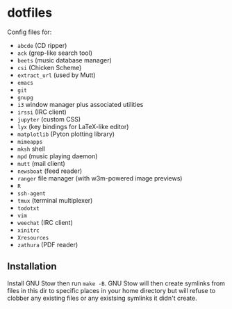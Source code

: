 # dotfiles

Config files for:

* `abcde` (CD ripper)
* `ack` (grep-like search tool)
* `beets` (music database manager)
* `csi` (Chicken Scheme)
* `extract_url` (used by Mutt)
* `emacs`
* `git`
* `gnupg`
* `i3` window manager plus associated utilities
* `irssi` (IRC client)
* `jupyter` (custom CSS)
* `lyx` (key bindings for LaTeX-like editor)
* `matplotlib` (Pyton plotting library)
* `mimeapps`
* `mksh` shell
* `mpd` (music playing daemon)
* `mutt` (mail client)
* `newsboat` (feed reader)
* `ranger` file manager (with w3m-powered image previews)
* `R`
* `ssh-agent`
* `tmux` (terminal multiplexer)
* `todotxt`
* `vim`
* `weechat` (IRC client)
* `xinitrc`
* `Xresources`
* `zathura` (PDF reader)

## Installation

Install GNU Stow then run `make -B`. 
GNU Stow will then create symlinks from files in this dir to specific places in your home directory 
but will refuse to clobber any existing files or any existsing symlinks it didn't create.
